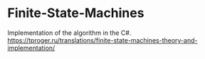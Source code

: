 # Finite-State-Machines
Implementation of the algorithm in the C#.  https://tproger.ru/translations/finite-state-machines-theory-and-implementation/
